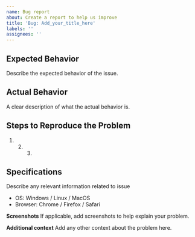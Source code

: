 ```yaml
---
name: Bug report
about: Create a report to help us improve
title: 'Bug: Add_your_title_here'
labels: ''
assignees: ''
---
```


<!--- Delete things that may be irrelevant to your bug report message. --->

## Expected Behavior

Describe the expected behavior of the issue.

## Actual Behavior

A clear description of what the actual behavior is.

## Steps to Reproduce the Problem

1. 2. 3.

## Specifications

Describe any relevant information related to issue

- OS: Windows / Linux / MacOS
- Browser: Chrome / Firefox / Safari

**Screenshots**
If applicable, add screenshots to help explain your problem.

**Additional context**
Add any other context about the problem here.
